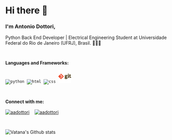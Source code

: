 # Hi there 👋 

### I'm Antonio Dottori, 

Python Back End Developer | Electrical Engineering Student at Universidade Federal do Rio de Janeiro (UFRJ), Brasil. 👨🏻‍💻 

<p>&nbsp;</p>

 
 **Languages and Frameworks:**
<p align="left">
  <code><img src="https://github.com/abranhe/programming-languages-logos/blob/master/src/python/python_48x48.png" alt="python" width="40" height="40"/></code>&nbsp;
  <code><img src="https://github.com/abranhe/programming-languages-logos/blob/master/src/html/html_48x48.png" alt="html" width="40" height="40" /></code>&nbsp;
  <code><img src="https://github.com/abranhe/programming-languages-logos/blob/master/src/css/css_48x48.png" alt="css" width="40" height="40" /></code>&nbsp;
  <!--<code><img src="https://user-images.githubusercontent.com/37637976/110868534-86f0a800-82a7-11eb-879f-8e98a53004f7.png" alt="flask" width="40" height="40" /></code>&nbsp; -->
  <code><img src="https://raw.githubusercontent.com/github/explore/80688e429a7d4ef2fca1e82350fe8e3517d3494d/topics/git/git.png" alt="git" width="40" height="40" /></code>&nbsp;
</p>
   
   <p>&nbsp;</p>


**Connect with me:**
<p align="left">
<a href="https://www.linkedin.com/in/antoniodottori/" target="blank"><img align="center" src="https://cdn.jsdelivr.net/npm/simple-icons@3.0.1/icons/linkedin.svg" alt="aadottori" height="40" width="40" /></a> &nbsp;&nbsp;
<a href="https://www.facebook.com/aadottori/" target="blank"><img align="center" src="https://cdn.jsdelivr.net/npm/simple-icons@3.0.1/icons/facebook.svg" alt="aadottori" height="40" width="40" /></a> &nbsp;&nbsp;
</p>

<p>&nbsp;</p>


![Vatana's Github stats](https://github-readme-stats.vercel.app/api?username=aadottori&count_private=true&show_icons=true)
